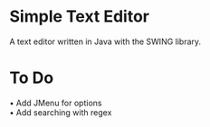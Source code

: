 # Simple Text Editor
A text editor written in Java with the SWING library.

# To Do
 • Add JMenu for options \
 • Add searching with regex

